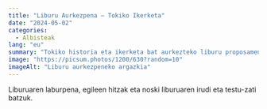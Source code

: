 ```yaml
---
title: "Liburu Aurkezpena — Tokiko Ikerketa"
date: "2024-05-02"
categories:
  - Albisteak
lang: "eu"
summary: "Tokiko historia eta ikerketa bat aurkezteko liburu proposamena."
image: "https://picsum.photos/1200/630?random=10"
imageAlt: "Liburu aurkezpeneko argazkia"
---
```


Liburuaren laburpena, egileen hitzak eta noski liburuaren irudi eta testu-zati batzuk.

